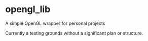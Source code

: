 # opengl_lib
A simple OpenGL wrapper for personal projects

Currently a testing grounds without a significant plan or structure.
